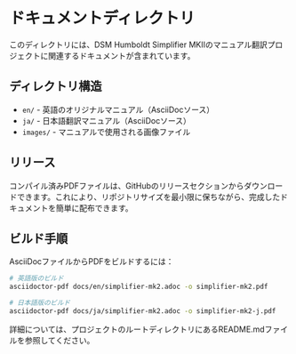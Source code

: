 # ドキュメントディレクトリ

このディレクトリには、DSM Humboldt Simplifier MKIIのマニュアル翻訳プロジェクトに関連するドキュメントが含まれています。

## ディレクトリ構造

- `en/` - 英語のオリジナルマニュアル（AsciiDocソース）
- `ja/` - 日本語翻訳マニュアル（AsciiDocソース）
- `images/` - マニュアルで使用される画像ファイル

## リリース

コンパイル済みPDFファイルは、GitHubのリリースセクションからダウンロードできます。これにより、リポジトリサイズを最小限に保ちながら、完成したドキュメントを簡単に配布できます。

## ビルド手順

AsciiDocファイルからPDFをビルドするには：

```bash
# 英語版のビルド
asciidoctor-pdf docs/en/simplifier-mk2.adoc -o simplifier-mk2.pdf

# 日本語版のビルド
asciidoctor-pdf docs/ja/simplifier-mk2.adoc -o simplifier-mk2-j.pdf
```

詳細については、プロジェクトのルートディレクトリにあるREADME.mdファイルを参照してください。